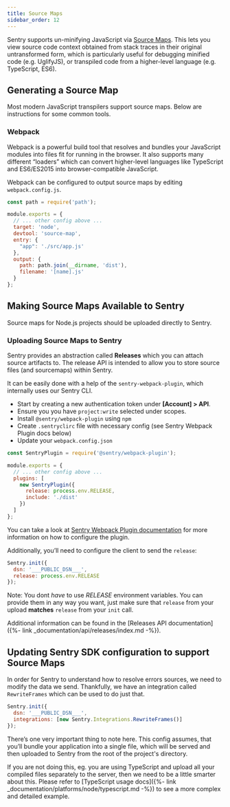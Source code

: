 ```yaml
---
title: Source Maps
sidebar_order: 12
---
```


Sentry supports un-minifying JavaScript via [Source Maps](http://blog.sentry.io/2015/10/29/debuggable-javascript-with-source-maps.html). This lets you view source code context obtained from stack traces in their original untransformed form, which is particularly useful for debugging minified code (e.g. UglifyJS), or transpiled code from a higher-level language (e.g. TypeScript, ES6).

## Generating a Source Map

Most modern JavaScript transpilers support source maps. Below are instructions for some common tools.

### Webpack

Webpack is a powerful build tool that resolves and bundles your JavaScript modules into files fit for running in the browser. It also supports many different “loaders” which can convert higher-level languages like TypeScript and ES6/ES2015 into browser-compatible JavaScript.

Webpack can be configured to output source maps by editing `webpack.config.js`.

```javascript
const path = require('path');

module.exports = {
  // ... other config above ...
  target: 'node',
  devtool: 'source-map',
  entry: {
    "app": './src/app.js'
  },
  output: {
    path: path.join(__dirname, 'dist'),
    filename: '[name].js'
  }
};
```

## Making Source Maps Available to Sentry

Source maps for Node.js projects should be uploaded directly to Sentry.

### Uploading Source Maps to Sentry

Sentry provides an abstraction called **Releases** which you can attach source artifacts to. The release API is intended to allow you to store source files (and sourcemaps) within Sentry.

It can be easily done with a help of the `sentry-webpack-plugin`, which internally uses our Sentry CLI.

-   Start by creating a new authentication token under **[Account] > API**.
-   Ensure you you have `project:write` selected under scopes.
-   Install `@sentry/webpack-plugin` using `npm`
-   Create `.sentryclirc` file with necessary config (see Sentry Webpack Plugin docs below)
-   Update your `webpack.config.json`

```javascript
const SentryPlugin = require('@sentry/webpack-plugin');

module.exports = {
  // ... other config above ...
  plugins: [
    new SentryPlugin({
      release: process.env.RELEASE,
      include: './dist'
    })
  ]
};
```

You can take a look at [Sentry Webpack Plugin documentation](https://github.com/getsentry/sentry-webpack-plugin) for more information on how to configure the plugin.

Additionally, you’ll need to configure the client to send the `release`:

```javascript
Sentry.init({
  dsn: '___PUBLIC_DSN___',
  release: process.env.RELEASE
});
```

Note: You dont _have_ to use _RELEASE_ environment variables. You can provide them in any way you want, just make sure that `release` from your upload **matches** `release` from your `init` call.

Additional information can be found in the [Releases API documentation]({%- link _documentation/api/releases/index.md -%}).

## Updating Sentry SDK configuration to support Source Maps

In order for Sentry to understand how to resolve errors sources, we need to modify the data we send. Thankfully, we have an integration called `RewriteFrames` which can be used to do just that.

```javascript
Sentry.init({
  dsn: '___PUBLIC_DSN___',
  integrations: [new Sentry.Integrations.RewriteFrames()]
});
```

There’s one very important thing to note here. This config assumes, that you’ll bundle your application into a single file, which will be served and then uploaded to Sentry from the root of the project's directory.

If you are not doing this, eg. you are using TypeScript and upload all your compiled files separately to the server, then we need to be a little smarter about this. Please refer to [TypeScript usage docs]({%- link _documentation/platforms/node/typescript.md -%}) to see a more complex and detailed example.
